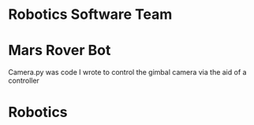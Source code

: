 # Robotics Software Team
# Mars Rover Bot

Camera.py was code I wrote to control the gimbal camera via the aid of a controller 
# Robotics
